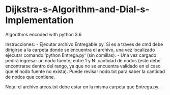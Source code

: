 # Dijkstra-s-Algorithm-and-Dial-s-Implementation
Algorithms encoded with python 3.6

Instrucciones:
	- Ejecutar archivo Entregable.py. Si es a traves de cmd debe dirigirse a la carpeta donde se encuentra el archivo, una vez localizado ejecutar comando 'python Entrega.py' (sin comillas).
	- Una vez cargado pedirá ingresar un nodo fuente, entre 1 y N: cantidad de nodos (este debe encontrarse dentro del rango, ya que no se encuentra validado en el caso que el nodo fuente no exista). Puede revisar nodo.txt para saber la cantidad de nodos que contiene.
	
Nota: el archivo arcos.txt debe estar en la misma carpeta que Entrega.py.
